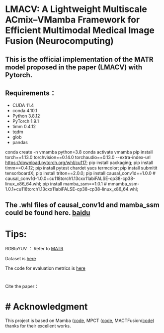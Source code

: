 # LMACV: A Lightweight Multiscale ACmix–VMamba Framework for Efficient Multimodal Medical Image Fusion (Neurocomputing)




## This is the official implementation of the MATR model proposed in the paper (LMACV) with Pytorch.





## Requirements：

- CUDA 11.4
- conda 4.10.1
- Python 3.8.12
- PyTorch 1.9.1
- timm 0.4.12
- tqdm
- glob
- pandas



conda create -n vmamba python=3.8
conda activate vmamba
pip install torch==1.13.0 torchvision==0.14.0 torchaudio==0.13.0 --extra-index-url https://download.pytorch.org/whl/cu117;
pip install packaging;
pip install timm==0.4.12;
pip install pytest chardet yacs termcolor;
pip install submitit tensorboardX;
pip install triton==2.0.0;
pip install causal_conv1d==1.0.0  # causal_conv1d-1.0.0+cu118torch1.13cxx11abiFALSE-cp38-cp38-linux_x86_64.whl;
pip install mamba_ssm==1.0.1  # mmamba_ssm-1.0.1+cu118torch1.13cxx11abiFALSE-cp38-cp38-linux_x86_64.whl;
 

## The .whl files of causal_conv1d and mamba_ssm could be found here.  [baidu](https://pan.baidu.com/s/1Tibn8Xh4FMwj0ths8Ufazw?pwd=uu5k)



# Tips:

RGBtoYUV ： Refer to [MATR](https://github.com/tthinking/MATR)

Dataset  is  [here](https://www.med.harvard.edu/AANLIB/home.html)

The code for evaluation metrics is [here](https://github.com/liuuuuu777/ImageFusion-Evaluation) 

#  
Cite the paper：


# #  Acknowledgment
This project is based on Mamba ([code](https://github.com/MzeroMiko/VMamba), MPCT ([code](https://github.com/wangzi487794504/Image-fusion), MACTFusion([code](https://github.com/millieXie/MACTFusion)) thanks for their excellent works.




